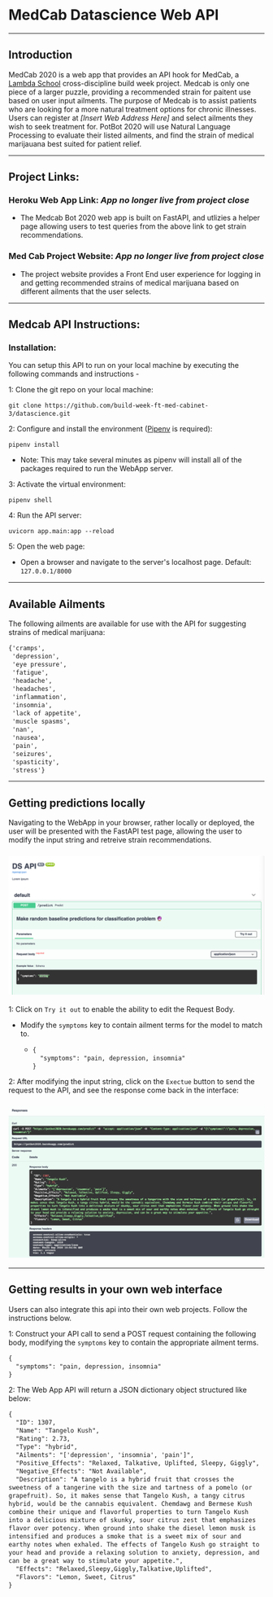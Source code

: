 # MedCab Datascience Web API

___

## Introduction

MedCab 2020 is a web app that provides an API hook for MedCab, a [Lambda School](https://lambdaschool.com/) cross-discipline build week project.  Medcab is only one piece of a larger puzzle, providing a recommended strain for paitent use based on user input ailments.  The purpose of Medcab is to assist patients who are looking for a more natural treatment options for chronic illnesses.  Users can register at *[Insert Web Address Here]* and select ailments they wish to seek treatment for.  PotBot 2020 will use Natural Language Processing to evaluate their listed ailments, and find the strain of medical marijauana best suited for patient relief.  

____

## Project Links:

### Heroku Web App Link:  *App no longer live from project close*

- The Medcab Bot 2020 web app is built on FastAPI, and utlizies a helper page allowing users to test queries from the above link to get strain recommendations.

### Med Cab Project Website: *App no longer live from project close*

- The project website provides a Front End user experience for logging in and getting recommended strains of medical marijuana based on different ailments that the user selects. 

___

## Medcab API Instructions:

### Installation: 

You can setup this API to run on your local machine by executing the following commands and instructions - 

1: Clone the git repo on your local machine:

```
git clone https://github.com/build-week-ft-med-cabinet-3/datascience.git
```

2: Configure and install the environment ([Pipenv](https://pipenv.pypa.io/en/latest/install/) is required):

```
pipenv install
```

- Note: This may take several minutes as pipenv will install all of the packages required to run the WebApp server.

3: Activate the virtual environment:

```
pipenv shell
```

4: Run the API server:

```
uvicorn app.main:app --reload
```

5: Open the web page:

- Open a browser and navigate to the server's localhost page.  Default: `127.0.0.1/8000` 

---

## Available Ailments

The following ailments are available for use with the API for suggesting strains of medical marijuana:

```
{'cramps',
 'depression',
 'eye pressure',
 'fatigue',
 'headache',
 'headaches',
 'inflammation',
 'insomnia',
 'lack of appetite',
 'muscle spasms',
 'nan',
 'nausea',
 'pain',
 'seizures',
 'spasticity',
 'stress'}
```



---

## Getting predictions locally

Navigating to the WebApp in your browser, rather locally or deployed, the user will be presented with the FastAPI test page, allowing the user to modify the input string and retreive strain recommendations.

### ![](/images/API_1.png)

1: Click on `Try it out` to enable the ability to edit the Request Body.

- Modify the `symptoms` key to contain ailment terms for the model to match to.

  - ```
    {
      "symptoms": "pain, depression, insomnia"
    }
    ```

2: After modifying the input string, click on the `Exectue` button to send the request to the API, and see the response come back in the interface:

### ![](/images/API_2.png)

---

## Getting results in your own web interface

Users can also integrate this api into their own web projects.  Follow the instructions below.

1: Construct your API call to send a POST request containing the following body, modifying the `symptoms` key to contain the appropriate ailment terms.

```
{
  "symptoms": "pain, depression, insomnia"
}
```

2: The Web App API will return a JSON dictionary object structured like below:

```
{
  "ID": 1307,
  "Name": "Tangelo Kush",
  "Rating": 2.73,
  "Type": "hybrid",
  "Ailments": "['depression', 'insomnia', 'pain']",
  "Positive_Effects": "Relaxed, Talkative, Uplifted, Sleepy, Giggly",
  "Negative_Effects": "Not Available",
  "Description": "A tangelo is a hybrid fruit that crosses the sweetness of a tangerine with the size and tartness of a pomelo (or grapefruit). So, it makes sense that Tangelo Kush, a tangy citrus hybrid, would be the cannabis equivalent. Chemdawg and Bermese Kush combine their unique and flavorful properties to turn Tangelo Kush into a delicious mixture of skunky, sour citrus zest that emphasizes flavor over potency. When ground into shake the diesel lemon musk is intensified and produces a smoke that is a sweet mix of sour and earthy notes when exhaled. The effects of Tangelo Kush go straight to your head and provide a relaxing solution to anxiety, depression, and can be a great way to stimulate your appetite.",
  "Effects": "Relaxed,Sleepy,Giggly,Talkative,Uplifted",
  "Flavors": "Lemon, Sweet, Citrus"
}
```









